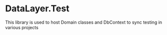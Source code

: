 # DataLayer.Test
This library is used to host Domain classes and DbContext to sync testing in various projects